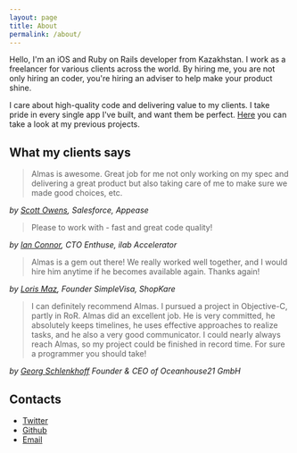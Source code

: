 ```yaml
---
layout: page
title: About
permalink: /about/
---
```

Hello, I'm an iOS and Ruby on Rails developer from Kazakhstan. I work as a freelancer for various clients across the world. By hiring me, you are not only hiring an coder, you're hiring an adviser to help make your product shine.

I care about high-quality code and delivering value to my clients. I take pride in every single app I've built, and want them be perfect. [Here](/projects) you can take a look at my previous projects.

## What my clients says

> Almas is awesome. Great job for me not only working on my spec and delivering a great product but also taking care of me to make sure we made good choices, etc.

<cite>by [Scott Owens](https://www.linkedin.com/in/iamscottowens), Salesforce, Appease</cite>

> Please to work with - fast and great code quality!

<cite>by [Ian Connor](https://au.linkedin.com/in/iconnor), CTO Enthuse, ilab Accelerator</cite>

> Almas is a gem out there! We really worked well together, and I would hire him anytime if he becomes available again. Thanks again!

<cite>by [Loris Maz](https://www.linkedin.com/in/lorismaz), Founder SimpleVisa, ShopKare</cite>

> I can definitely recommend Almas. I pursued a project in Objective-C, partly in RoR. Almas did an excellent job. He is very committed, he absolutely keeps timelines, he uses effective approaches to realize tasks, and he also a very good communicator. I could nearly always reach Almas, so my project could be finished in record time. For sure a programmer you should take!

<cite>by [Georg Schlenkhoff](https://de.linkedin.com/pub/georg-schlenkhoff/a/a22/617) Founder & CEO of Oceanhouse21 GmbH</cite>

## Contacts

- [Twitter](https://twitter.com/almassapargali)
- [Github](https://github.com/almassapargali)
- [Email](mailto:{{site.email}})
